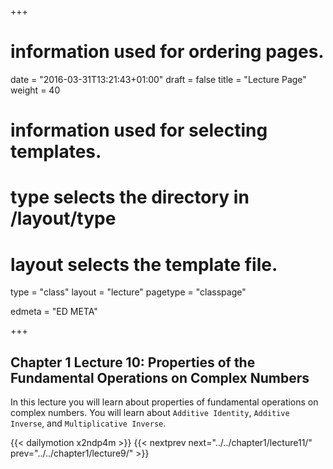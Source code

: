 +++
# information used for ordering pages.
date = "2016-03-31T13:21:43+01:00"
draft = false
title = "Lecture Page"
weight = 40

# information used for selecting templates.
# type selects the directory in /layout/type
# layout selects the template file.

type   = "class"
layout = "lecture"
pagetype = "classpage"





edmeta = "ED META"

+++
## Chapter 1 Lecture 10: Properties of the Fundamental Operations on Complex Numbers
<p class="lead">
In this lecture you will learn about properties of fundamental operations on complex numbers.
You will learn about <code>Additive Identity</code>, <code>Additive Inverse</code>, and <code>Multiplicative Inverse</code>. 
<p>
{{< dailymotion x2ndp4m >}}
{{< nextprev next="../../chapter1/lecture11/"     prev="../../chapter1/lecture9/"  >}}
